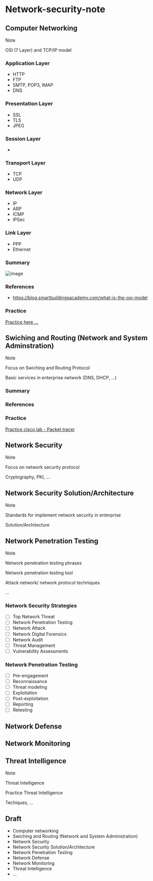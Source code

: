 # Network-security-note

## Computer Networking

> [!NOTE]
>
> OSI (7 Layer) and TCP/IP model

### Application Layer
* HTTP
* FTP
* SMTP, POP3, IMAP
* DNS

### Presentation Layer
* SSL
* TLS
* JPEG
### Session Layer
* 

### Transport Layer
* TCP
* UDP
### Network Layer
* IP
* ARP
* ICMP
* IPSec
### Link Layer
* PPP
* Ethernet

### Summary

![image](https://github.com/user-attachments/assets/22447b4b-55e6-405b-932b-44f0c2ab2837)

### References 
* https://blog.smartbuildingsacademy.com/what-is-the-osi-model
### Practice
[Practice here ...]()

## Swiching and Routing (Network and System Adminstration)
> [!NOTE]
>
> Focus on Swiching and Routing Protocol
>
> Basic services in enterprise network (DNS, DHCP, ...)

### Summary 

### References 

### Practice

[Practice cisco lab - Packet tracer]()

## Network Security
> [!NOTE]
>
> Focus on network security protocol
>
> Cryptography, PKI, ...

## Network Security Solution/Architecture
> [!NOTE]
>
> Standards for implement network security in enterprise
>
> Solution/Architecture

## Network Penetration Testing

> [!NOTE]
>
> Network penetration testing phrases
>
> Network penetration testing tool 
>
> Attack network/ network protocol techniques
>
> ...

### Network Security Strategies
- [ ] Top Network Threat
- [ ] Network Penetration Testing
- [ ] Network Attack
- [ ] Network Digital Forensics
- [ ] Network Audit
- [ ] Threat Management
- [ ] Vulnerability Assessments

### Network Penetration Testing 

- [ ] Pre-engagement
- [ ] Reconnaissance
- [ ] Threat modeling
- [ ] Exploitation
- [ ] Post-exploitation
- [ ] Reporting
- [ ] Retesting

## Network Defense

## Network Monitoring

## Threat Intelligence

> [!NOTE]
>
> Threat Intelligence
>
> Practice Threat Intelligence
>
> Techiques, ...

## Draft

- Computer networking
- Swiching and Routing (Network and System Administration)
- Network Security
- Network Security Solution/Architecture
- Network Penetration Testing
- Network Defense
- Network Monitoring
- Threat Intelligence
- ...
